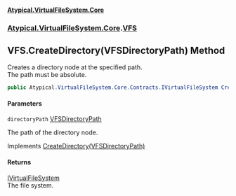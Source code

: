 #### [Atypical.VirtualFileSystem.Core](Atypical.VirtualFileSystem.Core.md 'Atypical.VirtualFileSystem.Core')
### [Atypical.VirtualFileSystem.Core](Atypical.VirtualFileSystem.Core.md 'Atypical.VirtualFileSystem.Core').[VFS](Atypical.VirtualFileSystem.Core.VFS.md 'Atypical.VirtualFileSystem.Core.VFS')

## VFS.CreateDirectory(VFSDirectoryPath) Method

Creates a directory node at the specified path.  
The path must be absolute.

```csharp
public Atypical.VirtualFileSystem.Core.Contracts.IVirtualFileSystem CreateDirectory(Atypical.VirtualFileSystem.Core.ValueObjects.VFSDirectoryPath directoryPath);
```
#### Parameters

<a name='Atypical.VirtualFileSystem.Core.VFS.CreateDirectory(Atypical.VirtualFileSystem.Core.ValueObjects.VFSDirectoryPath).directoryPath'></a>

`directoryPath` [VFSDirectoryPath](Atypical.VirtualFileSystem.Core.ValueObjects.VFSDirectoryPath.md 'Atypical.VirtualFileSystem.Core.ValueObjects.VFSDirectoryPath')

The path of the directory node.

Implements [CreateDirectory(VFSDirectoryPath)](Atypical.VirtualFileSystem.Core.Contracts.IVirtualFileSystem.CreateDirectory(Atypical.VirtualFileSystem.Core.ValueObjects.VFSDirectoryPath).md 'Atypical.VirtualFileSystem.Core.Contracts.IVirtualFileSystem.CreateDirectory(Atypical.VirtualFileSystem.Core.ValueObjects.VFSDirectoryPath)')

#### Returns
[IVirtualFileSystem](Atypical.VirtualFileSystem.Core.Contracts.IVirtualFileSystem.md 'Atypical.VirtualFileSystem.Core.Contracts.IVirtualFileSystem')  
The file system.